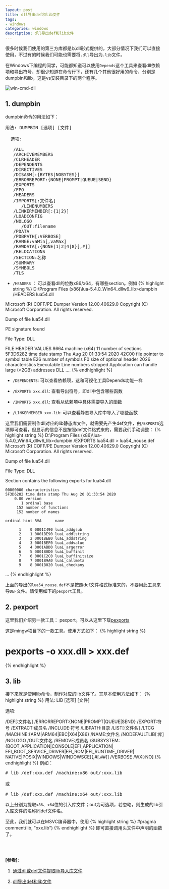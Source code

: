 ```yaml
---
layout: post
title: dll导出def和lib文件
tags:
- windows
categories: windows
description: dll导出def和lib文件
---
```



很多时候我们使用的第三方库都是以dll形式提供的，大部分情况下我们可以直接使用，不过有的时候我们可能也需要将```.dll```导出为```.lib```文件。

在Windows下编程的同学，可能都知道可以使用```Depends```这个工具来查看dll依赖项和导出符号，却很少知道在命令行下，还有几个其他很好用的命令，分别是dumpbin和lib，这是vs安装目录下的两个程序。


![win-cmd-dll](https://ivanzz1001.github.io/records/assets/img/windows/win-cmd-dll.jpg)

<!-- more -->

## 1. dumpbin
dumpbin命令的用法如下：
<pre>
用法: DUMPBIN [选项] [文件]

  选项:

   /ALL
   /ARCHIVEMEMBERS
   /CLRHEADER
   /DEPENDENTS
   /DIRECTIVES
   /DISASM[:{BYTES|NOBYTES}]
   /ERRORREPORT:{NONE|PROMPT|QUEUE|SEND}
   /EXPORTS
   /FPO
   /HEADERS
   /IMPORTS[:文件名]
      /LINENUMBERS
   /LINKERMEMBER[:{1|2}]
   /LOADCONFIG
   /NOLOGO
      /OUT:filename
   /PDATA
   /PDBPATH[:VERBOSE]
   /RANGE:vaMin[,vaMax]
   /RAWDATA[:{NONE|1|2|4|8}[,#]]
   /RELOCATIONS
   /SECTION:名称
   /SUMMARY
   /SYMBOLS
   /TLS
</pre>

* ```/HEADERS``` ： 可以查看dll的位数x86/x64，有哪些section。例如
{% highlight string %}
D:\Program Files (x86)\lua-5.4.0_Win64_dllw6_lib>dumpbin /HEADERS lua54.dll

Microsoft (R) COFF/PE Dumper Version 12.00.40629.0
Copyright (C) Microsoft Corporation.  All rights reserved.


Dump of file lua54.dll

PE signature found

File Type: DLL

FILE HEADER VALUES
            8664 machine (x64)
              11 number of sections
        5F3D6282 time date stamp Thu Aug 20 01:33:54 2020
           42C00 file pointer to symbol table
             E26 number of symbols
              F0 size of optional header
            2026 characteristics
                   Executable
                   Line numbers stripped
                   Application can handle large (>2GB) addresses
                   DLL
....
{% endhighlight %}

* ```/DEPENDENTS```: 可以查看依赖项，这和可视化工具Depends功能一样

* ```/EXPORTS xxx.dll```: 查看导出符号，即dll中包含哪些函数

* ```/IMPORTS xxx.dll```: 查看从依赖项中具体需要导入的函数

* ```/LINKERMEMBER xxx.lib```: 可以查看静态导入库中导入了哪些函数

这里我们需要制作dll对应的lib静态库文件，就需要先产生def文件，由```/EXPORTS```选项即可查看，但显示的信息不是按照def文件格式来的，需要我们手动调整：
{% highlight string %}
D:\Program Files (x86)\lua-5.4.0_Win64_dllw6_lib>dumpbin /EXPORTS lua54.dll > lua54_nouse.def
Microsoft (R) COFF/PE Dumper Version 12.00.40629.0
Copyright (C) Microsoft Corporation.  All rights reserved.


Dump of file lua54.dll

File Type: DLL

  Section contains the following exports for lua54.dll

    00000000 characteristics
    5F3D6282 time date stamp Thu Aug 20 01:33:54 2020
        0.00 version
           1 ordinal base
         152 number of functions
         152 number of names

    ordinal hint RVA      name

          1    0 0001C490 luaL_addgsub
          2    1 0001BE90 luaL_addlstring
          3    2 0001BEB0 luaL_addstring
          4    3 0001BEF0 luaL_addvalue
          5    4 0001ABD0 luaL_argerror
          6    5 0001B0D0 luaL_buffinit
          7    6 0001C2C0 luaL_buffinitsize
          8    7 0001B9A0 luaL_callmeta
          9    8 0001B020 luaL_checkany
...
{% endhighlight %}  

上面的导出的```lua54_nouse.def```不是按照def文件格式标准来的，不要用此工具来导```DEF```文件。请使用如下的```pexport```工具。

## 2. pexport

这里我们介绍另一款工具： pexport。可以从这里下载[pexports](http://sourceforge.net/projects/mingw/files/MinGW/Extension/pexports)

这是mingw项目下的一款工具。使用方式如下：
{% highlight string %}
# pexports -o xxx.dll  > xxx.def
{% endhighlight %}

## 3. lib
接下来就是使用lib命令，制作对应的lib文件了。其基本使用方法如下：
{% highlight string %}
用法: LIB [选项] [文件]

  选项:

   /DEF[:文件名]
   /ERRORREPORT:{NONE|PROMPT|QUEUE|SEND}
   /EXPORT:符号
   /EXTRACT:成员名
   /INCLUDE:符号
   /LIBPATH:目录
   /LIST[:文件名]
   /LTCG
   /MACHINE:{ARM|ARM64|EBC|X64|X86}
   /NAME:文件名
   /NODEFAULTLIB[:库]
   /NOLOGO
   /OUT:文件名
   /REMOVE:成员名
   /SUBSYSTEM:{BOOT_APPLICATION|CONSOLE|EFI_APPLICATION|
         EFI_BOOT_SERVICE_DRIVER|EFI_ROM|EFI_RUNTIME_DRIVER|
         NATIVE|POSIX|WINDOWS|WINDOWSCE}[,#[.##]]
   /VERBOSE
   /WX[:NO]
{% endhighlight %}
例如：
<pre>
# lib /def:xxx.def /machine:x86 out/:xxx.lib 

或

# lib /def:xxx.def /machine:x64 out/:xxx.lib
</pre>
以上分别为提取```x86```、```x64```位的引入库文件；out为可选项，若忽略，则生成的lib引入库文件的名称同def文件名。

至此，我们就可以在MSVC编译器中，使用
{% highlight string %}
#pragma comment(lib, "xxx.lib")
{% endhighlight %}
即可直接调用头文件中声明的函数了。



<br />
<br />



**[参看]:**

1. [通过dll或def文件提取lib导入库文件](https://www.cnblogs.com/haomiao/p/5802787.html)

2. [dll导出def和lib文件](https://hewei.blog.csdn.net/article/details/81742924)

<br />
<br />
<br />





